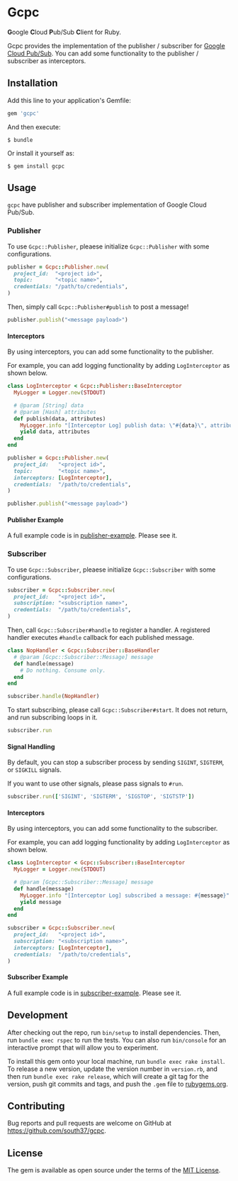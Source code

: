 # Gcpc

**G**oogle **C**loud **P**ub/Sub **C**lient for Ruby.

Gcpc provides the implementation of the publisher / subscriber for [Google Cloud Pub/Sub](https://cloud.google.com/pubsub/). You can add some functionality to the publisher / subscriber as interceptors.

## Installation

Add this line to your application's Gemfile:

```ruby
gem 'gcpc'
```

And then execute:

    $ bundle

Or install it yourself as:

    $ gem install gcpc

## Usage

`gcpc` have publisher and subscriber implementation of Google Cloud Pub/Sub.

### Publisher

To use `Gcpc::Publisher`, pleaese initialize `Gcpc::Publisher` with some configurations.

```ruby
publisher = Gcpc::Publisher.new(
  project_id:  "<project id>",
  topic:       "<topic name>",
  credentials: "/path/to/credentials",
)
```

Then, simply call `Gcpc::Publisher#publish` to post a message!

```ruby
publisher.publish("<message payload>")
```

#### Interceptors

By using interceptors, you can add some functionality to the publisher.

For example, you can add logging functionality by adding `LogInterceptor` as shown below.

```ruby
class LogInterceptor < Gcpc::Publisher::BaseInterceptor
  MyLogger = Logger.new(STDOUT)

  # @param [String] data
  # @param [Hash] attributes
  def publish(data, attributes)
    MyLogger.info "[Interceptor Log] publish data: \"#{data}\", attributes: #{attributes}"
    yield data, attributes
  end
end

publisher = Gcpc::Publisher.new(
  project_id:   "<project id>",
  topic:        "<topic name>",
  interceptors: [LogInterceptor],
  credentials:  "/path/to/credentials",
)

publisher.publish("<message payload>")
```

#### Publisher Example
A full example code is in [publisher-example](./examples/publisher-example). Please see it.

### Subscriber

To use `Gcpc::Subscriber`, pleaese initialize `Gcpc::Subscriber` with some configurations.

```ruby
subscriber = Gcpc::Subscriber.new(
  project_id:   "<project id>",
  subscription: "<subscription name>",
  credentials:  "/path/to/credentials",
)
```

Then, call `Gcpc::Subscriber#handle` to register a handler. A registered handler executes `#handle` callback for each published message.

```ruby
class NopHandler < Gcpc::Subscriber::BaseHandler
  # @param [Gcpc::Subscriber::Message] message
  def handle(message)
    # Do nothing. Consume only.
  end
end

subscriber.handle(NopHandler)
```

To start subscribing, please call `Gcpc::Subscriber#start`. It does not return, and run subscribing loops in it.

```ruby
subscriber.run
```

#### Signal Handling

By default, you can stop a subscriber process by sending `SIGINT`, `SIGTERM`, or `SIGKILL` signals.

If you want to use other signals, please pass signals to `#run`.

```ruby
subscriber.run(['SIGINT', 'SIGTERM', 'SIGSTOP', 'SIGTSTP'])
```

#### Interceptors

By using interceptors, you can add some functionality to the subscriber.

For example, you can add logging functionality by adding `LogInterceptor` as shown below.

```ruby
class LogInterceptor < Gcpc::Subscriber::BaseInterceptor
  MyLogger = Logger.new(STDOUT)

  # @param [Gcpc::Subscriber::Message] message
  def handle(message)
    MyLogger.info "[Interceptor Log] subscribed a message: #{message}"
    yield message
  end
end

subscriber = Gcpc::Subscriber.new(
  project_id:   "<project id>",
  subscription: "<subscription name>",
  interceptors: [LogInterceptor],
  credentials:  "/path/to/credentials",
)
```

#### Subscriber Example
A full example code is in [subscriber-example](./examples/subscriber-example). Please see it.

## Development

After checking out the repo, run `bin/setup` to install dependencies. Then, run `bundle exec rspec` to run the tests. You can also run `bin/console` for an interactive prompt that will allow you to experiment.

To install this gem onto your local machine, run `bundle exec rake install`. To release a new version, update the version number in `version.rb`, and then run `bundle exec rake release`, which will create a git tag for the version, push git commits and tags, and push the `.gem` file to [rubygems.org](https://rubygems.org).

## Contributing

Bug reports and pull requests are welcome on GitHub at https://github.com/south37/gcpc.

## License

The gem is available as open source under the terms of the [MIT License](https://opensource.org/licenses/MIT).
